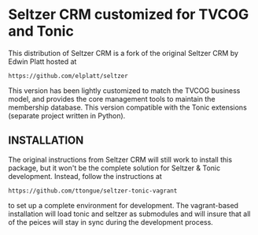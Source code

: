 # Seltzer CRM customized for TVCOG and Tonic

This distribution of Seltzer CRM is a fork of the original Seltzer CRM by Edwin Platt hosted at 

	https://github.com/elplatt/seltzer

This version has been lightly customized to match the TVCOG business model, and provides the core management tools to maintain the membership database. This version compatible with the Tonic extensions (separate project written in Python).

INSTALLATION
------------
The original instructions from Seltzer CRM will still work to install this package, but it won't 
be the complete solution for Seltzer &amp; Tonic development. Instead, follow the instructions at

	https://github.com/ttongue/seltzer-tonic-vagrant

to set up a complete  environment for development. The vagrant-based installation will load tonic and seltzer as submodules and will insure that all of the peices will stay in sync during the development process.